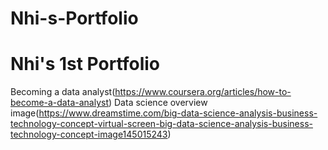 # Nhi-s-Portfolio
# Nhi's 1st Portfolio
Becoming a data analyst(https://www.coursera.org/articles/how-to-become-a-data-analyst)
Data science overview image(https://www.dreamstime.com/big-data-science-analysis-business-technology-concept-virtual-screen-big-data-science-analysis-business-technology-concept-image145015243)
